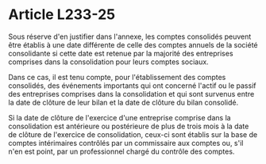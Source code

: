 # Article L233-25

Sous réserve d'en justifier dans l'annexe, les comptes consolidés peuvent être établis à une date différente de celle des comptes annuels de la société consolidante si cette date est retenue par la majorité des entreprises comprises dans la consolidation pour leurs comptes sociaux.

Dans ce cas, il est tenu compte, pour l'établissement des comptes consolidés, des événements importants qui ont concerné l'actif ou le passif des entreprises comprises dans la consolidation et qui sont survenus entre la date de clôture de leur bilan et la date de clôture du bilan consolidé.

Si la date de clôture de l'exercice d'une entreprise comprise dans la consolidation est antérieure ou postérieure de plus de trois mois à la date de clôture de l'exercice de consolidation, ceux-ci sont établis sur la base de comptes intérimaires contrôlés par un commissaire aux comptes ou, s'il n'en est point, par un professionnel chargé du contrôle des comptes.
